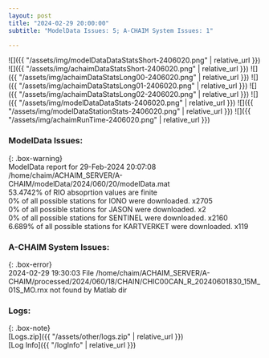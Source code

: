 ```yaml
---
layout: post
title: "2024-02-29 20:00:00"
subtitle: "ModelData Issues: 5; A-CHAIM System Issues: 1"

---
```


![]({{ "/assets/img/modelDataDataStatsShort-2406020.png" | relative_url }})
![]({{ "/assets/img/achaimDataStatsShort-2406020.png" | relative_url }})
![]({{ "/assets/img/achaimDataStatsLong00-2406020.png" | relative_url }})
![]({{ "/assets/img/achaimDataStatsLong01-2406020.png" | relative_url }})
![]({{ "/assets/img/achaimDataStatsLong02-2406020.png" | relative_url }})
![]({{ "/assets/img/modelDataDataStats-2406020.png" | relative_url }})
![]({{ "/assets/img/modelDataStationStats-2406020.png" | relative_url }})
![]({{ "/assets/img/achaimRunTime-2406020.png" | relative_url }})


### ModelData Issues:  
  
{: .box-warning}  
 ModelData report for 29-Feb-2024 20:07:08   
 /home/chaim/ACHAIM_SERVER/A-CHAIM/modelData/2024/060/20/modelData.mat   
 53.4742% of RIO absoprtion values are finite   
 0% of all possible stations for IONO were downloaded. x2705   
 0% of all possible stations for JASON were downloaded. x2   
 0% of all possible stations for SENTINEL were downloaded. x2160   
 6.689% of all possible stations for KARTVERKET were downloaded. x119   
  
### A-CHAIM System Issues:  
  
{: .box-error}  
2024-02-29 19:30:03 File /home/chaim/ACHAIM_SERVER/A-CHAIM/processed/2024/060/18/CHAIN/CHIC00CAN_R_20240601830_15M_01S_MO.rnx not found by Matlab dir  

### Logs:  
  
{: .box-note}  
[Logs.zip]({{ "/assets/other/logs.zip" | relative_url }})  
[Log Info]({{ "/logInfo" | relative_url }})  
